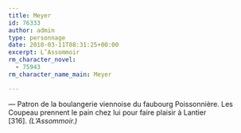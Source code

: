 ```yaml
---
title: Meyer
id: 76333
author: admin
type: personnage
date: 2010-03-11T08:31:25+00:00
excerpt: L’Assommoir
rm_character_novel:
  - 75943
rm_character_name_main: Meyer

---
```

— Patron de la boulangerie viennoise du faubourg Poissonnière. Les Coupeau prennent le pain chez lui pour faire plaisir à Lantier [316]. _(L’Assommoir.)_